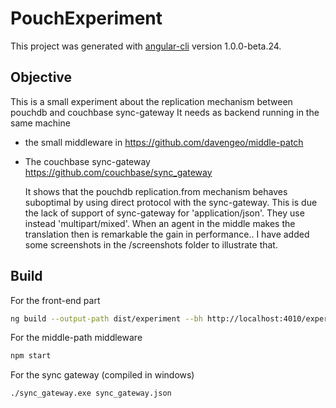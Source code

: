 # PouchExperiment

This project was generated with [angular-cli](https://github.com/angular/angular-cli) version 1.0.0-beta.24.

## Objective

This is a small experiment about the replication mechanism between pouchdb and couchbase sync-gateway
It needs as backend running in the same machine

* the small middleware in https://github.com/davengeo/middle-patch
* The couchbase sync-gateway https://github.com/couchbase/sync_gateway

	It shows that the pouchdb replication.from mechanism behaves suboptimal by using direct protocol with the sync-gateway.
 This is due the lack of support of sync-gateway for 'application/json'. They use instead 'multipart/mixed'.
 When an agent in the middle makes the translation then is remarkable the gain in performance.. 
 I have added some screenshots in the /screenshots folder to illustrate that.  

## Build

For the front-end part

```bash
ng build --output-path dist/experiment --bh http://localhost:4010/experiment/ -w
```

For the middle-path middleware

```bash
npm start
```

For the sync gateway (compiled in windows)

```bash 
./sync_gateway.exe sync_gateway.json
```


